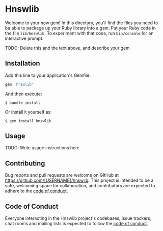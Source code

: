 # Hnswlib

Welcome to your new gem! In this directory, you'll find the files you need to be able to package up your Ruby library into a gem. Put your Ruby code in the file `lib/hnswlib`. To experiment with that code, run `bin/console` for an interactive prompt.

TODO: Delete this and the text above, and describe your gem

## Installation

Add this line to your application's Gemfile:

```ruby
gem 'hnswlib'
```

And then execute:

    $ bundle install

Or install it yourself as:

    $ gem install hnswlib

## Usage

TODO: Write usage instructions here

## Contributing

Bug reports and pull requests are welcome on GitHub at https://github.com/[USERNAME]/hnswlib. This project is intended to be a safe, welcoming space for collaboration, and contributors are expected to adhere to the [code of conduct](https://github.com/[USERNAME]/hnswlib/blob/main/CODE_OF_CONDUCT.md).

## Code of Conduct

Everyone interacting in the Hnswlib project's codebases, issue trackers, chat rooms and mailing lists is expected to follow the [code of conduct](https://github.com/[USERNAME]/hnswlib/blob/main/CODE_OF_CONDUCT.md).
